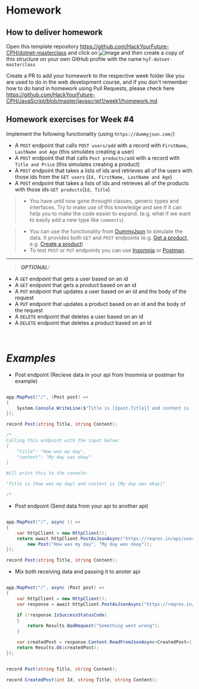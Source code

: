 # Homework

## How to deliver homework

Open this template repository https://github.com/HackYourFuture-CPH/dotnet-masterclass and click on ![image](https://user-images.githubusercontent.com/6642037/115988976-3796da80-a5bc-11eb-9184-554a2218b2ae.png) and then create a copy of this structure on your own GitHub profile with the name `hyf-dotnet-masterclass`

Create a PR to add your homework to the respective week folder like you are used to do in the web development course, and if you don't remember how to do hand in homework using Pull Requests, please check here https://github.com/HackYourFuture-CPH/JavaScript/blob/master/javascript1/week1/homework.md

## Homework exercises for Week #4

Implement the following functionality (using `https://dummyjson.com/`)

- A `POST` endpoint that calls `POST users/add` with a record with `FirstName, LastName and Age` (this simulates creating a user)
- A `POST` endpoint that that calls `Post products/add` with a record with `Title and Price` (this simulates creating a product)
- A `POST` endpoint that takes a lists of ids and retrieves all of the users with those ids from the `GET users` (`Id, FirstName, LastName and Age`)
- A `POST` endpoint that takes a lists of ids and retrieves all of the products with those ids `GET products`(`Id, Title`)

> - You have until now gone throught classes, generic types and interfaces. Try to make use of this knowledge and see if it can help you to make the code easier to expand. (e.g. what if we want to easily add a new type like `comments`)

> - You can use the functionality from [DummyJson](https://dummyjson.com/) to simulate the data. It provides both `GET` and `POST` endpoints (e.g. [Get a product](https://dummyjson.com/docs/products#single), e.g. [Create a product](https://dummyjson.com/docs/products#add)) <br>
> - To test `POST` or `PUT` endpoints you can use [Insomnia](https://insomnia.rest/) or [Postman](https://www.postman.com/). <br>

---

> **_OPTIONAL:_**

- A `GET` endpoint that gets a user based on an id
- A `GET` endpoint that gets a product based on an id
- A `PUT` endpoint that updates a user based on an id and the body of the request
- A `PUT` endpoint that updates a product based on an id and the body of the request
- A `DELETE` endpoint that deletes a user based on an id
- A `DELETE` endpoint that deletes a product based on an id

<br>

# *_Examples_*

- Post endpoint (Recieve data in your api from Insomnia or postman for example)

```csharp

app.MapPost("/", (Post post) =>
{
    System.Console.WriteLine($"Title is [{post.Title}] and content is [{post.Content}]");
});

record Post(string Title, string Content);

/* 
Calling this endpoint with the input below:
{
    "title": "How was my day",
    "content": "My day was okay"
}

Will print this to the console:

"Title is [How was my day] and content is [My day was okay]"

/*

```


- Post endpoint (Send data from your api to another api)

```csharp

app.MapPost("/", async () =>
{
    var httpClient = new HttpClient();
    return await httpClient.PostAsJsonAsync("https://reqres.in/api/users",
        new Post("How was my day", "My day was okay"));
});

record Post(string Title, string Content);

```

- Mix both receiving data and passing it to anoter api
```csharp

app.MapPost("/", async (Post post) =>
{
    var httpClient = new HttpClient();
    var response = await httpClient.PostAsJsonAsync("https://reqres.in/api/users", post);

    if (!response.IsSuccessStatusCode)
    {
        return Results.BadRequest("Something went wrong");
    }

    var createdPost = response.Content.ReadFromJsonAsync<CreatedPost>();
    return Results.Ok(createdPost);
});


record Post(string Title, string Content);

record CreatedPost(int Id, string Title, string Content);

```
